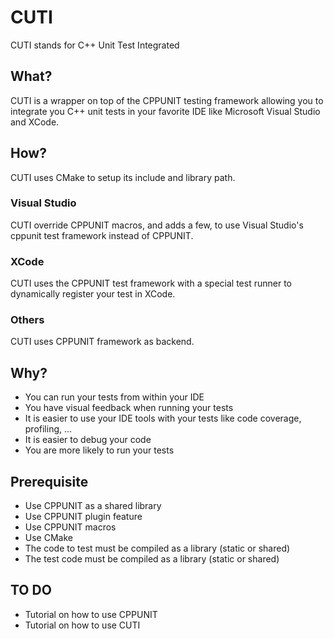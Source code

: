 # CUTI
CUTI stands for C++ Unit Test Integrated

## What?
CUTI is a wrapper on top of the CPPUNIT testing framework allowing you to integrate you C++ unit tests in your favorite IDE like Microsoft Visual Studio and XCode.

## How?
CUTI uses CMake to setup its include and library path.

### Visual Studio
CUTI override CPPUNIT macros, and adds a few, to use Visual Studio's cppunit test framework instead of CPPUNIT.

### XCode
CUTI uses the CPPUNIT test framework with a special test runner to dynamically register your test in XCode.

### Others
CUTI uses CPPUNIT framework as backend.

## Why?
* You can run your tests from within your IDE
* You have visual feedback when running your tests
* It is easier to use your IDE tools with your tests like code coverage, profiling, ...
* It is easier to debug your code
* You are more likely to run your tests

## Prerequisite
* Use CPPUNIT as a shared library
* Use CPPUNIT plugin feature
* Use CPPUNIT macros
* Use CMake
* The code to test must be compiled as a library (static or shared)
* The test code must be compiled as a library (static or shared)

## TO DO
* Tutorial on how to use CPPUNIT
* Tutorial on how to use CUTI
